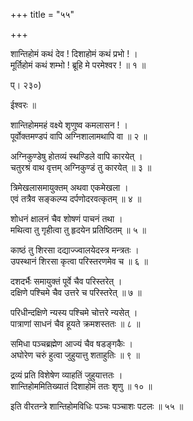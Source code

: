+++
title = "५५"

+++
  
शान्तिहोमं कथं देव ! दिशाहोमं कथं प्रभो ! ।  
मूर्तिहोमं कथं शम्भो ! ब्रूहि मे परमेश्वर ! ॥ १ ॥  
  
प्। २३०)  
  
ईश्वरः ॥  
  
शान्तिहोममहं वक्ष्ये शृणुष्व कमलासन ! ।  
पूर्वोक्तमण्डपं वापि अग्निशालामथापि वा ॥ २ ॥  
  
अग्निकुण्डेषु होतव्यं स्थण्डिले वापि कारयेत् ।  
चतुरश्रं वाथ वृत्तम् अग्निकुण्डं तु कारयेत् ॥ ३ ॥  
  
त्रिमेखलासमायुक्तम् अथवा एकमेखला ।  
एवं तत्रैव सङ्कल्प्य दर्पणोदरवत्कृतम् ॥ ४ ॥  
  
शोधनं क्षालनं चैव शोषणं पाचनं तथा ।  
मथित्वा तु गृहीत्वा तु हृदयेन प्रतिष्ठितम् ॥ ५ ॥  
  
काष्ठं तु शिरसा दद्याज्ज्वालयेदस्त्र मन्त्रतः ।  
उपस्थानं शिरसा कृत्वा परिस्तरणमेव च ॥ ६ ॥  
  
दशदर्भैः समायुक्तं पूर्वे चैव परिस्तरेत् ।  
दक्षिणे पश्चिमे चैव उत्तरे च परिस्तरेत् ॥ ७ ॥  
  
परिधीन्दक्षिणे न्यस्य पश्चिमे चोत्तरे न्यसेत् ।  
पात्राणां साधनं चैव हूयते क्रमशस्ततः ॥ ८ ॥  
  
समिधा पञ्चब्रह्मेण आज्यं चैव षडङ्गकैः ।  
अघोरेण चरुं हुत्वा जुहुयात्तु शताहुतिः ॥ ९ ॥  
  
द्रव्यं प्रति विशेषेण व्याहतिं जुहुयात्ततः ।  
शान्तिहोममितिख्यातं दिशाहोमं ततः शृणु ॥ १० ॥  
  
इति वीरतन्त्रे शान्तिहोमविधिः पञ्चः पञ्चाशः पटलः ॥ ५५ ॥  
